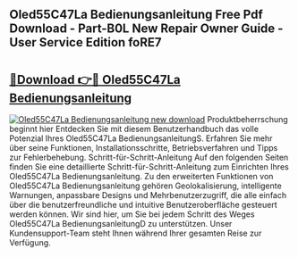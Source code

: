 ## Oled55C47La Bedienungsanleitung Free Pdf Download - Part-B0L New Repair Owner Guide - User Service Edition foRE7

# <h2><a href="http://df4b2c8.blite.top/?on=Oled55C47La+Bedienungsanleitung">🔗Download 👉🔴 Oled55C47La Bedienungsanleitung</a></h2>

[![Oled55C47La Bedienungsanleitung new download](https://i.imgur.com/lujVjoI.png)](http://df4b2c8.blite.top/?on=Oled55C47La+Bedienungsanleitung)
Produktbeherrschung beginnt hier Entdecken Sie mit diesem Benutzerhandbuch das volle Potenzial Ihres Oled55C47La BedienungsanleitungS. Erfahren Sie mehr über seine Funktionen, Installationsschritte, Betriebsverfahren und Tipps zur Fehlerbehebung. Schritt-für-Schritt-Anleitung Auf den folgenden Seiten finden Sie eine detaillierte Schritt-für-Schritt-Anleitung zum Einrichten Ihres Oled55C47La Bedienungsanleitung. Zu den erweiterten Funktionen von Oled55C47La Bedienungsanleitung gehören Geolokalisierung, intelligente Warnungen, anpassbare Designs und Mehrbenutzerzugriff, die alle einfach über die benutzerfreundliche und intuitive Benutzeroberfläche gesteuert werden können. Wir sind hier, um Sie bei jedem Schritt des Weges Oled55C47La BedienungsanleitungD zu unterstützen. Unser Kundensupport-Team steht Ihnen während Ihrer gesamten Reise zur Verfügung.
